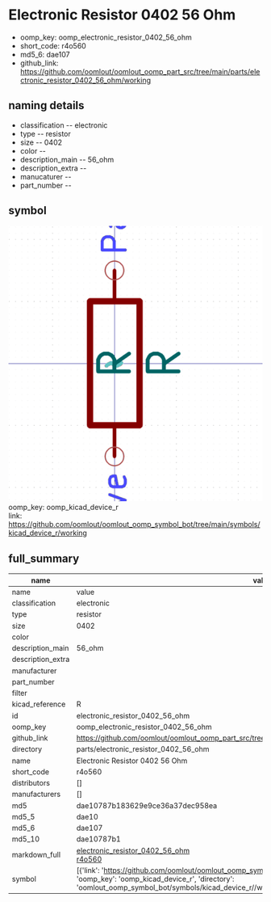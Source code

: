 # Electronic Resistor 0402 56 Ohm

  
* oomp_key: oomp_electronic_resistor_0402_56_ohm 
* short_code: r4o560
* md5_6: dae107  
* github_link: https://github.com/oomlout/oomlout_oomp_part_src/tree/main/parts/electronic_resistor_0402_56_ohm/working  
## naming details
* classification -- electronic
* type -- resistor
* size -- 0402
* color -- 
* description_main -- 56_ohm
* description_extra -- 
* manucaturer -- 
* part_number -- 



## symbol

![](symbol/0/working/working_600.png)  
oomp_key: oomp_kicad_device_r  
link: https://github.com/oomlout/oomlout_oomp_symbol_bot/tree/main/symbols/kicad_device_r/working  


## full_summary
| name | value | 
| --- | --- | 
| name | value | 
| classification | electronic | 
| type | resistor | 
| size | 0402 | 
| color |  | 
| description_main | 56_ohm | 
| description_extra |  | 
| manufacturer |  | 
| part_number |  | 
| filter |  | 
| kicad_reference | R | 
| id | electronic_resistor_0402_56_ohm | 
| oomp_key | oomp_electronic_resistor_0402_56_ohm | 
| github_link | https://github.com/oomlout/oomlout_oomp_part_src/tree/main/parts/electronic_resistor_0402_56_ohm/working | 
| directory | parts/electronic_resistor_0402_56_ohm | 
| name | Electronic Resistor 0402 56 Ohm | 
| short_code | r4o560 | 
| distributors | [] | 
| manufacturers | [] | 
| md5 | dae10787b183629e9ce36a37dec958ea | 
| md5_5 | dae10 | 
| md5_6 | dae107 | 
| md5_10 | dae10787b1 | 
| markdown_full | [electronic_resistor_0402_56_ohm](https://github.com/oomlout/oomlout_oomp_part_src/tree/main/parts/electronic_resistor_0402_56_ohm/working)<br>[r4o560](https://github.com/oomlout/oomlout_oomp_part_src/tree/main/parts/electronic_resistor_0402_56_ohm/working)<br> | 
| symbol | [{'link': 'https://github.com/oomlout/oomlout_oomp_symbol_bot/tree/main/symbols/kicad_device_r', 'oomp_key': 'oomp_kicad_device_r', 'directory': 'oomlout_oomp_symbol_bot/symbols/kicad_device_r//working/working.kicad_sym'}] | 
